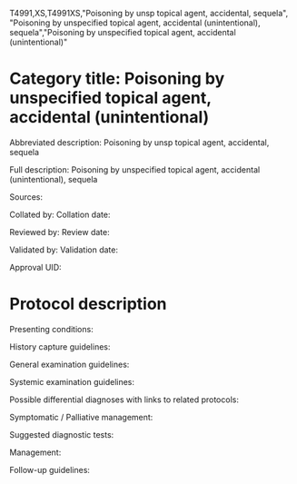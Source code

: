 T4991,XS,T4991XS,"Poisoning by unsp topical agent, accidental, sequela", "Poisoning by unspecified topical agent, accidental (unintentional), sequela","Poisoning by unspecified topical agent, accidental (unintentional)"
# Category title: Poisoning by unspecified topical agent, accidental (unintentional)

Abbreviated description: Poisoning by unsp topical agent, accidental, sequela

Full description: Poisoning by unspecified topical agent, accidental (unintentional), sequela

Sources:

Collated by:
Collation date:

Reviewed by:
Review date:

Validated by:
Validation date:

Approval UID:

# Protocol description

Presenting conditions:

History capture guidelines:

General examination guidelines:

Systemic examination guidelines:

Possible differential diagnoses with links to related protocols:

Symptomatic / Palliative management:

Suggested diagnostic tests:

Management:

Follow-up guidelines:
